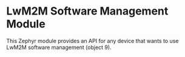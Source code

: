 # LwM2M Software Management Module

This Zephyr module provides an API for any device that wants to use LwM2M software management (object 9).
